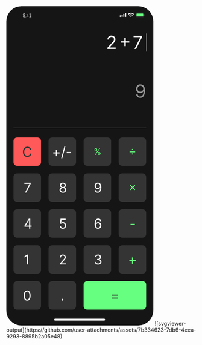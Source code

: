 <svg width="390" height="844" viewBox="0 0 390 844" fill="none" xmlns="http://www.w3.org/2000/svg">
<rect width="390" height="844" rx="40" fill="#151515"/>
<rect x="19" y="347" width="73" height="75" rx="9" fill="#FF5959"/>
<rect x="205" y="347" width="73" height="75" rx="9" fill="#343434"/>
<rect x="298" y="347" width="73" height="75" rx="9" fill="#343434"/>
<rect x="19" y="442" width="73" height="75" rx="9" fill="#343434"/>
<rect x="112" y="442" width="73" height="75" rx="9" fill="#343434"/>
<rect x="205" y="442" width="73" height="75" rx="9" fill="#343434"/>
<rect x="298" y="442" width="73" height="75" rx="9" fill="#343434"/>
<rect x="19" y="537" width="73" height="75" rx="9" fill="#343434"/>
<rect x="19" y="632" width="73" height="75" rx="9" fill="#343434"/>
<rect x="112" y="347" width="73" height="75" rx="9" fill="#343434"/>
<rect x="112" y="537" width="73" height="75" rx="9" fill="#343434"/>
<rect x="112" y="632" width="73" height="75" rx="9" fill="#343434"/>
<rect x="19" y="727" width="73" height="75" rx="9" fill="#343434"/>
<rect x="205" y="537" width="73" height="75" rx="9" fill="#343434"/>
<rect x="205" y="632" width="73" height="75" rx="9" fill="#343434"/>
<rect x="112" y="727" width="73" height="75" rx="9" fill="#343434"/>
<rect x="298" y="537" width="73" height="75" rx="9" fill="#343434"/>
<rect x="298" y="632" width="73" height="75" rx="9" fill="#343434"/>
<rect x="205" y="727" width="166" height="75" rx="9" fill="#66FF7F"/>
<path d="M57.9148 656.818V683H54.7443V660.142H54.5909L48.1989 664.386V661.165L54.7443 656.818H57.9148Z" fill="white"/>
<path d="M279.989 765.369V762.608H295.739V765.369H279.989ZM279.989 772.938V770.176H295.739V772.938H279.989Z" fill="#343434"/>
<path d="M333.432 681.21V664.335H336.295V681.21H333.432ZM326.426 674.205V671.341H343.301V674.205H326.426Z" fill="#66FF7F"/>
<path d="M341.011 575.369V578.182H329.557V575.369H341.011Z" fill="#66FF7F"/>
<path d="M242.829 389.689V388.758C242.829 388.114 242.961 387.525 243.226 386.991C243.496 386.45 243.887 386.019 244.398 385.697C244.915 385.37 245.542 385.206 246.278 385.206C247.025 385.206 247.651 385.37 248.157 385.697C248.663 386.019 249.045 386.45 249.304 386.991C249.563 387.525 249.692 388.114 249.692 388.758V389.689C249.692 390.333 249.56 390.925 249.295 391.465C249.037 392 248.652 392.431 248.14 392.759C247.634 393.08 247.013 393.241 246.278 393.241C245.531 393.241 244.901 393.08 244.39 392.759C243.878 392.431 243.49 392 243.226 391.465C242.961 390.925 242.829 390.333 242.829 389.689ZM244.588 388.758V389.689C244.588 390.224 244.714 390.704 244.967 391.129C245.22 391.549 245.657 391.758 246.278 391.758C246.881 391.758 247.307 391.549 247.554 391.129C247.807 390.704 247.933 390.224 247.933 389.689V388.758C247.933 388.224 247.812 387.746 247.571 387.327C247.33 386.901 246.899 386.689 246.278 386.689C245.674 386.689 245.24 386.901 244.976 387.327C244.717 387.746 244.588 388.224 244.588 388.758ZM234.035 379.584V378.653C234.035 378.01 234.167 377.42 234.431 376.886C234.702 376.346 235.092 375.914 235.604 375.593C236.121 375.265 236.748 375.101 237.483 375.101C238.231 375.101 238.857 375.265 239.363 375.593C239.869 375.914 240.251 376.346 240.51 376.886C240.768 377.42 240.898 378.01 240.898 378.653V379.584C240.898 380.228 240.766 380.82 240.501 381.361C240.242 381.895 239.857 382.326 239.346 382.654C238.84 382.976 238.219 383.137 237.483 383.137C236.736 383.137 236.107 382.976 235.595 382.654C235.084 382.326 234.696 381.895 234.431 381.361C234.167 380.82 234.035 380.228 234.035 379.584ZM235.794 378.653V379.584C235.794 380.119 235.92 380.599 236.173 381.024C236.426 381.444 236.863 381.654 237.483 381.654C238.087 381.654 238.512 381.444 238.76 381.024C239.012 380.599 239.139 380.119 239.139 379.584V378.653C239.139 378.119 239.018 377.642 238.777 377.222C238.535 376.797 238.104 376.584 237.483 376.584C236.88 376.584 236.446 376.797 236.182 377.222C235.923 377.642 235.794 378.119 235.794 378.653ZM234.69 393L246.83 375.342H248.795L236.656 393H234.69Z" fill="#66FF7F"/>
<line x1="329.533" y1="484.841" x2="340.374" y2="474" stroke="#66FF7F" stroke-width="2.29967" stroke-linecap="square"/>
<line x1="329.626" y1="474" x2="340.467" y2="484.841" stroke="#66FF7F" stroke-width="2.29967" stroke-linecap="square"/>
<path d="M66.2386 380H63.0682C62.8807 379.088 62.5526 378.287 62.0838 377.597C61.6236 376.906 61.0611 376.327 60.3963 375.858C59.7401 375.381 59.0114 375.023 58.2102 374.784C57.4091 374.545 56.5739 374.426 55.7045 374.426C54.1193 374.426 52.6832 374.827 51.3963 375.628C50.1179 376.429 49.0994 377.609 48.3409 379.169C47.5909 380.729 47.2159 382.642 47.2159 384.909C47.2159 387.176 47.5909 389.089 48.3409 390.649C49.0994 392.209 50.1179 393.389 51.3963 394.19C52.6832 394.991 54.1193 395.392 55.7045 395.392C56.5739 395.392 57.4091 395.273 58.2102 395.034C59.0114 394.795 59.7401 394.442 60.3963 393.973C61.0611 393.496 61.6236 392.912 62.0838 392.222C62.5526 391.523 62.8807 390.722 63.0682 389.818H66.2386C66 391.156 65.5653 392.354 64.9347 393.411C64.304 394.467 63.5199 395.366 62.5824 396.108C61.6449 396.841 60.5923 397.399 59.4247 397.783C58.2656 398.166 57.0256 398.358 55.7045 398.358C53.4716 398.358 51.4858 397.812 49.7472 396.722C48.0085 395.631 46.6406 394.08 45.6435 392.068C44.6463 390.057 44.1477 387.67 44.1477 384.909C44.1477 382.148 44.6463 379.761 45.6435 377.75C46.6406 375.739 48.0085 374.188 49.7472 373.097C51.4858 372.006 53.4716 371.46 55.7045 371.46C57.0256 371.46 58.2656 371.652 59.4247 372.036C60.5923 372.419 61.6449 372.982 62.5824 373.723C63.5199 374.456 64.304 375.351 64.9347 376.408C65.5653 377.456 66 378.653 66.2386 380Z" fill="#343434"/>
<path d="M66.2386 380H63.0682C62.8807 379.088 62.5526 378.287 62.0838 377.597C61.6236 376.906 61.0611 376.327 60.3963 375.858C59.7401 375.381 59.0114 375.023 58.2102 374.784C57.4091 374.545 56.5739 374.426 55.7045 374.426C54.1193 374.426 52.6832 374.827 51.3963 375.628C50.1179 376.429 49.0994 377.609 48.3409 379.169C47.5909 380.729 47.2159 382.642 47.2159 384.909C47.2159 387.176 47.5909 389.089 48.3409 390.649C49.0994 392.209 50.1179 393.389 51.3963 394.19C52.6832 394.991 54.1193 395.392 55.7045 395.392C56.5739 395.392 57.4091 395.273 58.2102 395.034C59.0114 394.795 59.7401 394.442 60.3963 393.973C61.0611 393.496 61.6236 392.912 62.0838 392.222C62.5526 391.523 62.8807 390.722 63.0682 389.818H66.2386C66 391.156 65.5653 392.354 64.9347 393.411C64.304 394.467 63.5199 395.366 62.5824 396.108C61.6449 396.841 60.5923 397.399 59.4247 397.783C58.2656 398.166 57.0256 398.358 55.7045 398.358C53.4716 398.358 51.4858 397.812 49.7472 396.722C48.0085 395.631 46.6406 394.08 45.6435 392.068C44.6463 390.057 44.1477 387.67 44.1477 384.909C44.1477 382.148 44.6463 379.761 45.6435 377.75C46.6406 375.739 48.0085 374.188 49.7472 373.097C51.4858 372.006 53.4716 371.46 55.7045 371.46C57.0256 371.46 58.2656 371.652 59.4247 372.036C60.5923 372.419 61.6449 372.982 62.5824 373.723C63.5199 374.456 64.304 375.351 64.9347 376.408C65.5653 377.456 66 378.653 66.2386 380Z" fill="#343434"/>
<path d="M55.25 778.358C53.3239 778.358 51.6832 777.834 50.3281 776.786C48.973 775.729 47.9375 774.199 47.2216 772.196C46.5057 770.185 46.1477 767.756 46.1477 764.909C46.1477 762.08 46.5057 759.663 47.2216 757.661C47.946 755.649 48.9858 754.115 50.3409 753.058C51.7045 751.993 53.3409 751.46 55.25 751.46C57.1591 751.46 58.7912 751.993 60.1463 753.058C61.5099 754.115 62.5497 755.649 63.2656 757.661C63.9901 759.663 64.3523 762.08 64.3523 764.909C64.3523 767.756 63.9943 770.185 63.2784 772.196C62.5625 774.199 61.527 775.729 60.1719 776.786C58.8168 777.834 57.1761 778.358 55.25 778.358ZM55.25 775.545C57.1591 775.545 58.642 774.625 59.6989 772.784C60.7557 770.943 61.2841 768.318 61.2841 764.909C61.2841 762.642 61.0412 760.712 60.5554 759.118C60.0781 757.524 59.3878 756.31 58.4844 755.474C57.5895 754.639 56.5114 754.222 55.25 754.222C53.358 754.222 51.8793 755.155 50.8139 757.021C49.7486 758.879 49.2159 761.509 49.2159 764.909C49.2159 767.176 49.4545 769.102 49.9318 770.688C50.4091 772.273 51.0952 773.479 51.9901 774.305C52.8935 775.132 53.9801 775.545 55.25 775.545Z" fill="white"/>
<path d="M131.432 396.21V379.335H134.295V396.21H131.432ZM124.426 389.205V386.341H141.301V389.205H124.426ZM156.748 370.591L148.31 401.938H145.549L153.986 370.591H156.748ZM171.574 385.369V388.182H160.119V385.369H171.574Z" fill="white"/>
<path d="M148.96 778.205C148.33 778.205 147.788 777.979 147.337 777.527C146.885 777.075 146.659 776.534 146.659 775.903C146.659 775.273 146.885 774.732 147.337 774.28C147.788 773.828 148.33 773.602 148.96 773.602C149.591 773.602 150.132 773.828 150.584 774.28C151.036 774.732 151.261 775.273 151.261 775.903C151.261 776.321 151.155 776.705 150.942 777.054C150.737 777.403 150.46 777.685 150.111 777.898C149.77 778.102 149.386 778.205 148.96 778.205Z" fill="white"/>
<path d="M141.71 683V680.699L150.352 671.239C151.366 670.131 152.202 669.168 152.858 668.349C153.514 667.523 154 666.747 154.315 666.023C154.639 665.29 154.801 664.523 154.801 663.722C154.801 662.801 154.58 662.004 154.136 661.331C153.702 660.658 153.105 660.138 152.347 659.771C151.588 659.405 150.736 659.222 149.79 659.222C148.784 659.222 147.906 659.43 147.156 659.848C146.415 660.257 145.839 660.832 145.43 661.574C145.03 662.315 144.83 663.185 144.83 664.182H141.812C141.812 662.648 142.166 661.301 142.874 660.142C143.581 658.983 144.544 658.08 145.763 657.432C146.99 656.784 148.366 656.46 149.892 656.46C151.426 656.46 152.786 656.784 153.97 657.432C155.155 658.08 156.084 658.953 156.757 660.053C157.43 661.152 157.767 662.375 157.767 663.722C157.767 664.685 157.592 665.626 157.243 666.547C156.902 667.459 156.305 668.477 155.453 669.602C154.609 670.719 153.438 672.082 151.938 673.693L146.057 679.983V680.188H158.227V683H141.71Z" fill="white"/>
<path d="M243.557 683.358C241.869 683.358 240.365 683.068 239.044 682.489C237.732 681.909 236.688 681.104 235.912 680.072C235.145 679.033 234.727 677.827 234.659 676.455H237.881C237.949 677.298 238.239 678.027 238.75 678.641C239.261 679.246 239.93 679.714 240.757 680.047C241.584 680.379 242.5 680.545 243.506 680.545C244.631 680.545 245.628 680.349 246.497 679.957C247.366 679.565 248.048 679.02 248.543 678.321C249.037 677.622 249.284 676.812 249.284 675.892C249.284 674.929 249.045 674.081 248.568 673.348C248.091 672.607 247.392 672.027 246.472 671.609C245.551 671.192 244.426 670.983 243.097 670.983H241V668.17H243.097C244.136 668.17 245.048 667.983 245.832 667.608C246.625 667.233 247.243 666.705 247.686 666.023C248.138 665.341 248.364 664.54 248.364 663.619C248.364 662.733 248.168 661.962 247.776 661.305C247.384 660.649 246.83 660.138 246.114 659.771C245.406 659.405 244.571 659.222 243.608 659.222C242.705 659.222 241.852 659.388 241.051 659.72C240.259 660.044 239.611 660.517 239.108 661.139C238.605 661.753 238.332 662.494 238.29 663.364H235.222C235.273 661.991 235.686 660.79 236.462 659.759C237.237 658.719 238.251 657.909 239.504 657.33C240.766 656.75 242.151 656.46 243.659 656.46C245.278 656.46 246.668 656.788 247.827 657.445C248.986 658.092 249.876 658.949 250.499 660.014C251.121 661.08 251.432 662.23 251.432 663.466C251.432 664.94 251.044 666.197 250.268 667.237C249.501 668.277 248.457 668.997 247.136 669.398V669.602C248.79 669.875 250.081 670.578 251.01 671.712C251.939 672.837 252.403 674.23 252.403 675.892C252.403 677.315 252.016 678.594 251.24 679.727C250.473 680.852 249.425 681.739 248.095 682.386C246.766 683.034 245.253 683.358 243.557 683.358Z" fill="white"/>
<path d="M48.0966 582.631V580.023L59.6023 561.818H61.4943V565.858H60.2159L51.5227 579.614V579.818H67.017V582.631H48.0966ZM60.4205 588V581.838V580.624V561.818H63.4375V588H60.4205Z" fill="white"/>
<path d="M149.892 588.358C148.392 588.358 147.041 588.06 145.839 587.463C144.638 586.866 143.675 586.048 142.95 585.009C142.226 583.969 141.83 582.784 141.761 581.455H144.83C144.949 582.639 145.486 583.619 146.44 584.395C147.403 585.162 148.554 585.545 149.892 585.545C150.966 585.545 151.92 585.294 152.756 584.791C153.599 584.288 154.26 583.598 154.737 582.72C155.223 581.834 155.466 580.832 155.466 579.716C155.466 578.574 155.214 577.555 154.712 576.661C154.217 575.757 153.536 575.045 152.666 574.526C151.797 574.006 150.804 573.741 149.688 573.733C148.886 573.724 148.064 573.848 147.22 574.104C146.376 574.351 145.682 574.67 145.136 575.062L142.17 574.705L143.756 561.818H157.358V564.631H146.415L145.494 572.352H145.648C146.185 571.926 146.858 571.572 147.668 571.291C148.477 571.01 149.321 570.869 150.199 570.869C151.801 570.869 153.229 571.253 154.482 572.02C155.743 572.778 156.732 573.818 157.447 575.139C158.172 576.46 158.534 577.969 158.534 579.665C158.534 581.335 158.159 582.827 157.409 584.139C156.668 585.443 155.645 586.474 154.341 587.233C153.037 587.983 151.554 588.358 149.892 588.358Z" fill="white"/>
<path d="M243.403 588.358C242.33 588.341 241.256 588.136 240.182 587.744C239.108 587.352 238.128 586.692 237.241 585.763C236.355 584.825 235.643 583.56 235.107 581.966C234.57 580.364 234.301 578.352 234.301 575.932C234.301 573.614 234.518 571.56 234.953 569.77C235.388 567.972 236.018 566.459 236.845 565.232C237.672 563.996 238.669 563.058 239.837 562.419C241.013 561.78 242.338 561.46 243.812 561.46C245.278 561.46 246.582 561.754 247.724 562.342C248.875 562.922 249.813 563.732 250.537 564.771C251.261 565.811 251.73 567.009 251.943 568.364H248.824C248.534 567.187 247.972 566.212 247.136 565.436C246.301 564.661 245.193 564.273 243.812 564.273C241.784 564.273 240.186 565.155 239.018 566.919C237.859 568.683 237.276 571.159 237.267 574.347H237.472C237.949 573.622 238.516 573.004 239.172 572.493C239.837 571.973 240.57 571.572 241.371 571.291C242.172 571.01 243.02 570.869 243.915 570.869C245.415 570.869 246.787 571.244 248.031 571.994C249.276 572.736 250.273 573.763 251.023 575.075C251.773 576.379 252.148 577.875 252.148 579.562C252.148 581.182 251.786 582.665 251.061 584.011C250.337 585.349 249.318 586.415 248.006 587.207C246.702 587.991 245.168 588.375 243.403 588.358ZM243.403 585.545C244.477 585.545 245.44 585.277 246.293 584.74C247.153 584.203 247.831 583.483 248.325 582.58C248.828 581.676 249.08 580.67 249.08 579.562C249.08 578.48 248.837 577.496 248.351 576.609C247.874 575.714 247.213 575.003 246.369 574.474C245.534 573.946 244.58 573.682 243.506 573.682C242.696 573.682 241.942 573.844 241.243 574.168C240.544 574.483 239.93 574.918 239.402 575.472C238.882 576.026 238.473 576.661 238.175 577.376C237.876 578.084 237.727 578.83 237.727 579.614C237.727 580.653 237.97 581.625 238.456 582.528C238.95 583.432 239.624 584.161 240.476 584.714C241.337 585.268 242.312 585.545 243.403 585.545Z" fill="white"/>
<path d="M49.5284 493L61.2386 469.835V469.631H47.7386V466.818H64.5114V469.784L52.8523 493H49.5284Z" fill="white"/>
<path d="M150.097 493.358C148.341 493.358 146.79 493.047 145.443 492.425C144.105 491.794 143.061 490.929 142.311 489.83C141.561 488.722 141.19 487.46 141.199 486.045C141.19 484.937 141.408 483.915 141.851 482.977C142.294 482.031 142.899 481.243 143.666 480.612C144.442 479.973 145.307 479.568 146.261 479.398V479.244C145.009 478.92 144.011 478.217 143.27 477.135C142.528 476.044 142.162 474.804 142.17 473.415C142.162 472.085 142.499 470.896 143.18 469.848C143.862 468.8 144.8 467.973 145.993 467.368C147.195 466.763 148.563 466.46 150.097 466.46C151.614 466.46 152.969 466.763 154.162 467.368C155.355 467.973 156.293 468.8 156.974 469.848C157.665 470.896 158.014 472.085 158.023 473.415C158.014 474.804 157.635 476.044 156.885 477.135C156.143 478.217 155.159 478.92 153.932 479.244V479.398C154.878 479.568 155.73 479.973 156.489 480.612C157.247 481.243 157.852 482.031 158.304 482.977C158.756 483.915 158.986 484.937 158.994 486.045C158.986 487.46 158.602 488.722 157.844 489.83C157.094 490.929 156.05 491.794 154.712 492.425C153.382 493.047 151.844 493.358 150.097 493.358ZM150.097 490.545C151.281 490.545 152.304 490.354 153.165 489.97C154.026 489.587 154.69 489.045 155.159 488.347C155.628 487.648 155.866 486.83 155.875 485.892C155.866 484.903 155.611 484.03 155.108 483.271C154.605 482.513 153.919 481.916 153.05 481.482C152.189 481.047 151.205 480.83 150.097 480.83C148.98 480.83 147.983 481.047 147.105 481.482C146.236 481.916 145.55 482.513 145.047 483.271C144.553 484.03 144.31 484.903 144.318 485.892C144.31 486.83 144.536 487.648 144.996 488.347C145.464 489.045 146.134 489.587 147.003 489.97C147.872 490.354 148.903 490.545 150.097 490.545ZM150.097 478.119C151.034 478.119 151.865 477.932 152.589 477.557C153.322 477.182 153.898 476.658 154.315 475.984C154.733 475.311 154.946 474.523 154.955 473.619C154.946 472.733 154.737 471.962 154.328 471.305C153.919 470.641 153.352 470.129 152.628 469.771C151.903 469.405 151.06 469.222 150.097 469.222C149.116 469.222 148.26 469.405 147.527 469.771C146.794 470.129 146.227 470.641 145.827 471.305C145.426 471.962 145.23 472.733 145.239 473.619C145.23 474.523 145.43 475.311 145.839 475.984C146.257 476.658 146.832 477.182 147.565 477.557C148.298 477.932 149.142 478.119 150.097 478.119Z" fill="white"/>
<path d="M243.045 466.46C244.119 466.469 245.193 466.673 246.267 467.074C247.341 467.474 248.321 468.139 249.207 469.068C250.094 469.989 250.805 471.246 251.342 472.839C251.879 474.433 252.148 476.432 252.148 478.835C252.148 481.162 251.926 483.229 251.483 485.036C251.048 486.834 250.418 488.351 249.591 489.587C248.773 490.822 247.776 491.76 246.599 492.399C245.432 493.038 244.111 493.358 242.636 493.358C241.17 493.358 239.862 493.068 238.712 492.489C237.57 491.901 236.632 491.087 235.899 490.047C235.175 488.999 234.71 487.784 234.506 486.403H237.625C237.906 487.605 238.464 488.598 239.3 489.382C240.143 490.158 241.256 490.545 242.636 490.545C244.656 490.545 246.25 489.663 247.418 487.899C248.594 486.135 249.182 483.642 249.182 480.42H248.977C248.5 481.136 247.933 481.754 247.277 482.274C246.621 482.794 245.892 483.195 245.091 483.476C244.29 483.757 243.438 483.898 242.534 483.898C241.034 483.898 239.658 483.527 238.405 482.786C237.161 482.036 236.163 481.009 235.413 479.705C234.672 478.392 234.301 476.892 234.301 475.205C234.301 473.602 234.659 472.136 235.375 470.807C236.099 469.469 237.114 468.403 238.418 467.611C239.73 466.818 241.273 466.435 243.045 466.46ZM243.045 469.273C241.972 469.273 241.004 469.541 240.143 470.078C239.291 470.607 238.614 471.322 238.111 472.226C237.616 473.121 237.369 474.114 237.369 475.205C237.369 476.295 237.608 477.288 238.085 478.183C238.571 479.07 239.232 479.777 240.067 480.305C240.911 480.825 241.869 481.085 242.943 481.085C243.753 481.085 244.507 480.928 245.206 480.612C245.905 480.288 246.514 479.849 247.034 479.295C247.563 478.733 247.976 478.098 248.274 477.391C248.572 476.675 248.722 475.929 248.722 475.153C248.722 474.131 248.474 473.172 247.98 472.277C247.494 471.382 246.821 470.658 245.96 470.104C245.108 469.55 244.136 469.273 243.045 469.273Z" fill="white"/>
<circle cx="334.5" cy="378.5" r="1.5" fill="#66FF7F"/>
<circle cx="334.5" cy="390.5" r="1.5" fill="#66FF7F"/>
<line x1="340.875" y1="384.875" x2="328.125" y2="384.875" stroke="#66FF7F" stroke-width="2.25" stroke-linecap="square"/>
<line x1="19" y1="321.5" x2="371.001" y2="321.5" stroke="#4E4D4D"/>
<rect x="127" y="826" width="135" height="5" rx="2.5" fill="white"/>
<rect opacity="0.35" x="343.833" y="17.8333" width="21" height="10.3333" rx="2.16667" stroke="#EBEBF5" stroke-opacity="0.6"/>
<path opacity="0.4" d="M366.333 21V25C367.138 24.6612 367.661 23.8731 367.661 23C367.661 22.1269 367.138 21.3388 366.333 21Z" fill="#EBEBF5" fill-opacity="0.6"/>
<rect x="345.333" y="19.3333" width="18" height="7.33333" rx="1.33333" fill="#66FF7F"/>
<path fill-rule="evenodd" clip-rule="evenodd" d="M330.667 19.6152C332.892 19.6153 335.031 20.4694 336.644 22.001C336.765 22.1192 336.959 22.1177 337.079 21.9976L338.239 20.8273C338.3 20.7664 338.334 20.6839 338.333 20.598C338.333 20.5122 338.298 20.4301 338.237 20.3699C334.005 16.3176 327.329 16.3176 323.097 20.3699C323.035 20.43 323.001 20.5121 323 20.598C322.999 20.6838 323.033 20.7663 323.094 20.8273L324.255 21.9976C324.374 22.1179 324.568 22.1194 324.69 22.001C326.302 20.4693 328.442 19.6152 330.667 19.6152ZM330.667 23.4227C331.889 23.4227 333.068 23.8766 333.974 24.6964C334.097 24.8127 334.29 24.8102 334.409 24.6907L335.569 23.5204C335.63 23.459 335.663 23.3757 335.663 23.2892C335.662 23.2027 335.626 23.1201 335.564 23.0599C332.805 20.4955 328.532 20.4955 325.773 23.0599C325.71 23.1201 325.675 23.2027 325.674 23.2893C325.673 23.3758 325.707 23.4591 325.768 23.5204L326.927 24.6907C327.047 24.8102 327.24 24.8127 327.362 24.6964C328.268 23.8772 329.446 23.4233 330.667 23.4227ZM332.989 25.9846C332.991 26.0714 332.957 26.155 332.895 26.2158L330.89 28.2378C330.831 28.2972 330.751 28.3307 330.667 28.3307C330.583 28.3307 330.503 28.2972 330.445 28.2378L328.439 26.2158C328.377 26.155 328.343 26.0713 328.345 25.9845C328.347 25.8977 328.384 25.8156 328.449 25.7574C329.729 24.6751 331.605 24.6751 332.886 25.7574C332.95 25.8156 332.988 25.8978 332.989 25.9846Z" fill="white"/>
<path fill-rule="evenodd" clip-rule="evenodd" d="M317 17.6667H316C315.448 17.6667 315 18.1144 315 18.6667V27.3334C315 27.8856 315.448 28.3334 316 28.3334H317C317.552 28.3334 318 27.8856 318 27.3334V18.6667C318 18.1144 317.552 17.6667 317 17.6667ZM311.333 20H312.333C312.886 20 313.333 20.4477 313.333 21V27.3334C313.333 27.8856 312.886 28.3334 312.333 28.3334H311.333C310.781 28.3334 310.333 27.8856 310.333 27.3334V21C310.333 20.4477 310.781 20 311.333 20ZM307.667 22.3334H306.667C306.114 22.3334 305.667 22.7811 305.667 23.3334V27.3334C305.667 27.8856 306.114 28.3334 306.667 28.3334H307.667C308.219 28.3334 308.667 27.8856 308.667 27.3334V23.3334C308.667 22.7811 308.219 22.3334 307.667 22.3334ZM303 24.3334H302C301.448 24.3334 301 24.7811 301 25.3334V27.3334C301 27.8856 301.448 28.3334 302 28.3334H303C303.552 28.3334 304 27.8856 304 27.3334V25.3334C304 24.7811 303.552 24.3334 303 24.3334Z" fill="white"/>
<path d="M49.5206 26.7305C49.5206 27.0632 49.4568 27.3753 49.3292 27.667C49.2061 27.9587 49.0352 28.2139 48.8165 28.4326C48.5977 28.6514 48.3425 28.8245 48.0509 28.9521C47.7592 29.0752 47.447 29.1367 47.1143 29.1367H46.6905C46.3578 29.1367 46.0457 29.0752 45.754 28.9521C45.4623 28.8245 45.2071 28.6514 44.9884 28.4326C44.7696 28.2139 44.5964 27.9587 44.4688 27.667C44.3458 27.3753 44.2843 27.0632 44.2843 26.7305V26.4775L45.1661 26.3408V26.7305C45.1661 26.9492 45.2071 27.1543 45.2891 27.3457C45.3712 27.5326 45.4828 27.6989 45.6241 27.8447C45.7654 27.986 45.9294 28.0977 46.1163 28.1797C46.3077 28.2617 46.5128 28.3027 46.7315 28.3027H47.0665C47.2852 28.3027 47.488 28.2617 47.6749 28.1797C47.8663 28.0977 48.0326 27.986 48.1739 27.8447C48.3197 27.6989 48.4337 27.5326 48.5157 27.3457C48.5977 27.1543 48.6388 26.9492 48.6388 26.7305V24.2969C48.4109 24.543 48.142 24.7412 47.8321 24.8916C47.5222 25.0374 47.1895 25.1104 46.8341 25.1104H46.6905C46.3578 25.1104 46.0457 25.0488 45.754 24.9258C45.4623 24.7982 45.2071 24.625 44.9884 24.4062C44.7696 24.1875 44.5964 23.9323 44.4688 23.6406C44.3458 23.3444 44.2843 23.0299 44.2843 22.6973V21.4668C44.2843 21.1341 44.3458 20.8219 44.4688 20.5303C44.5964 20.2386 44.7696 19.9834 44.9884 19.7646C45.2071 19.5459 45.4623 19.375 45.754 19.252C46.0457 19.1243 46.3578 19.0605 46.6905 19.0605H47.1143C47.447 19.0605 47.7592 19.1243 48.0509 19.252C48.3425 19.375 48.5977 19.5459 48.8165 19.7646C49.0352 19.9834 49.2061 20.2386 49.3292 20.5303C49.4568 20.8219 49.5206 21.1341 49.5206 21.4668V26.7305ZM48.6388 21.4668C48.6388 21.248 48.5977 21.0452 48.5157 20.8584C48.4337 20.667 48.3197 20.5007 48.1739 20.3594C48.0326 20.2181 47.8663 20.1064 47.6749 20.0244C47.488 19.9424 47.2852 19.9014 47.0665 19.9014H46.7315C46.5128 19.9014 46.3077 19.9424 46.1163 20.0244C45.9294 20.1064 45.7654 20.2181 45.6241 20.3594C45.4828 20.5007 45.3712 20.667 45.2891 20.8584C45.2071 21.0452 45.1661 21.248 45.1661 21.4668V22.6973C45.1661 22.916 45.2071 23.1211 45.2891 23.3125C45.3712 23.4993 45.4828 23.6657 45.6241 23.8115C45.7654 23.9528 45.9294 24.0645 46.1163 24.1465C46.3077 24.2285 46.5128 24.2695 46.7315 24.2695H47.0665C47.2852 24.2695 47.488 24.2285 47.6749 24.1465C47.8663 24.0645 48.0326 23.9528 48.1739 23.8115C48.3197 23.6657 48.4337 23.4993 48.5157 23.3125C48.5977 23.1211 48.6388 22.916 48.6388 22.6973V21.4668ZM51.0658 23.0527V22H52.1185V23.0527H51.0658ZM51.0658 29V27.9473H52.1185V29H51.0658ZM58.0524 27.3047V29H57.1705V27.3047H53.233V26.8877L57.5875 19.1973H58.0524V26.4639H58.8932V27.3047H58.0524ZM57.1705 21.6104L54.4704 26.4639H57.1705V21.6104ZM60.7118 29V28.1592H63.0497V20.0381L60.7118 21.0225V20.1816L63.0497 19.1973H63.9316V28.1592H66.2695V29H60.7118Z" fill="white"/>
<path d="M268.082 113V109.932L279.605 97.3182C280.957 95.8409 282.071 94.5568 282.946 93.4659C283.821 92.3636 284.469 91.3295 284.889 90.3636C285.321 89.3864 285.537 88.3636 285.537 87.2955C285.537 86.0682 285.241 85.0057 284.651 84.108C284.071 83.2102 283.276 82.517 282.264 82.0284C281.253 81.5398 280.116 81.2955 278.855 81.2955C277.514 81.2955 276.344 81.5739 275.344 82.1307C274.355 82.6761 273.588 83.4432 273.043 84.4318C272.509 85.4205 272.241 86.5795 272.241 87.9091H268.219C268.219 85.8636 268.69 84.0682 269.634 82.5227C270.577 80.9773 271.861 79.7727 273.486 78.9091C275.122 78.0455 276.957 77.6136 278.991 77.6136C281.037 77.6136 282.849 78.0455 284.429 78.9091C286.009 79.7727 287.247 80.9375 288.145 82.4034C289.043 83.8693 289.491 85.5 289.491 87.2955C289.491 88.5795 289.259 89.8352 288.793 91.0625C288.338 92.2784 287.543 93.6364 286.406 95.1364C285.281 96.625 283.719 98.4432 281.719 100.591L273.878 108.977V109.25H290.105V113H268.082Z" fill="white"/>
<path d="M313.089 105.614V83.1136H316.907V105.614H313.089ZM303.748 96.2727V92.4545H326.248V96.2727H303.748Z" fill="white"/>
<path d="M339.994 113L355.607 82.1136V81.8409H337.607V78.0909H359.971V82.0455L344.425 113H339.994Z" fill="white"/>
<path d="M355.751 206.614C357.183 206.625 358.614 206.898 360.046 207.432C361.478 207.966 362.785 208.852 363.967 210.091C365.148 211.318 366.097 212.994 366.813 215.119C367.529 217.244 367.887 219.909 367.887 223.114C367.887 226.216 367.592 228.972 367.001 231.381C366.421 233.778 365.58 235.801 364.478 237.449C363.387 239.097 362.058 240.347 360.489 241.199C358.933 242.051 357.171 242.477 355.205 242.477C353.251 242.477 351.506 242.091 349.972 241.318C348.45 240.534 347.2 239.449 346.222 238.062C345.256 236.665 344.637 235.045 344.364 233.205H348.523C348.898 234.807 349.643 236.131 350.756 237.176C351.881 238.21 353.364 238.727 355.205 238.727C357.898 238.727 360.023 237.551 361.58 235.199C363.148 232.847 363.933 229.523 363.933 225.227H363.66C363.023 226.182 362.268 227.006 361.393 227.699C360.518 228.392 359.546 228.926 358.478 229.301C357.41 229.676 356.273 229.864 355.069 229.864C353.069 229.864 351.234 229.369 349.563 228.381C347.904 227.381 346.575 226.011 345.575 224.273C344.586 222.523 344.092 220.523 344.092 218.273C344.092 216.136 344.569 214.182 345.523 212.409C346.489 210.625 347.842 209.205 349.58 208.148C351.33 207.091 353.387 206.58 355.751 206.614ZM355.751 210.364C354.319 210.364 353.029 210.722 351.881 211.438C350.745 212.142 349.842 213.097 349.171 214.301C348.512 215.494 348.183 216.818 348.183 218.273C348.183 219.727 348.501 221.051 349.137 222.244C349.785 223.426 350.665 224.369 351.779 225.074C352.904 225.767 354.183 226.114 355.614 226.114C356.694 226.114 357.7 225.903 358.631 225.483C359.563 225.051 360.376 224.466 361.069 223.727C361.773 222.977 362.325 222.131 362.722 221.188C363.12 220.233 363.319 219.239 363.319 218.205C363.319 216.841 362.989 215.562 362.33 214.369C361.683 213.176 360.785 212.21 359.637 211.472C358.501 210.733 357.205 210.364 355.751 210.364Z" fill="#969696"/>
<line x1="371.5" y1="72" x2="371.5" y2="120" stroke="#969696"/>
</svg>
![svgviewer-output](https://github.com/user-attachments/assets/7b334623-7db6-4eea-9293-8895b2a05e48)
